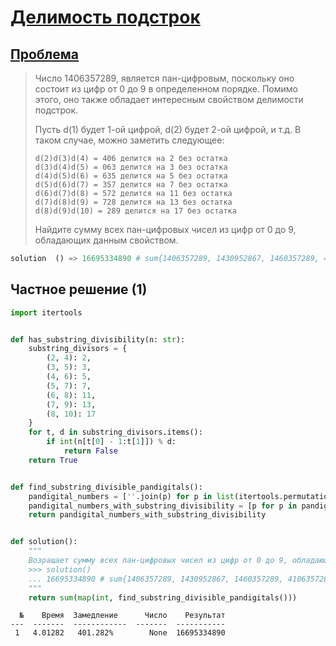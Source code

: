 # [Делимость подстрок](TODO)

## [Проблема](https://euler.jakumo.org/problems/view/43.html)


>Число 1406357289, является пан-цифровым, поскольку оно состоит из цифр от 0 до 9 в определенном порядке. Помимо этого, оно также обладает интересным свойством делимости подстрок.
>
>Пусть d(1) будет 1-ой цифрой, d(2) будет 2-ой цифрой, и т.д. В таком случае, можно заметить следующее:
>
> ```
> d(2)d(3)d(4) = 406 делится на 2 без остатка
> d(3)d(4)d(5) = 063 делится на 3 без остатка
> d(4)d(5)d(6) = 635 делится на 5 без остатка
> d(5)d(6)d(7) = 357 делится на 7 без остатка
> d(6)d(7)d(8) = 572 делится на 11 без остатка
> d(7)d(8)d(9) = 728 делится на 13 без остатка
> d(8)d(9)d(10) = 289 делится на 17 без остатка
>```
>
>Найдите сумму всех пан-цифровых чисел из цифр от 0 до 9, обладающих данным свойством.

``` python
solution  () => 16695334890 # sum{1406357289, 1430952867, 1460357289, 4106357289, 4130952867, 4160357289}
```

## Частное решение (1)

```python
import itertools


def has_substring_divisibility(n: str):
    substring_divisors = {
        (2, 4): 2,
        (3, 5): 3,
        (4, 6): 5,
        (5, 7): 7,
        (6, 8): 11,
        (7, 9): 13,
        (8, 10): 17
    }
    for t, d in substring_divisors.items():
        if int(n[t[0] - 1:t[1]]) % d:
            return False
    return True


def find_substring_divisible_pandigitals():
    pandigital_numbers = [''.join(p) for p in list(itertools.permutations('0123456789')) if p[0] != '0']
    pandigital_numbers_with_substring_divisibility = [p for p in pandigital_numbers if has_substring_divisibility(p)]
    return pandigital_numbers_with_substring_divisibility


def solution():
    """
    Возращает сумму всех пан-цифровых чисел из цифр от 0 до 9, обладающих свойством - делимость подстрок
    >>> solution()
    ... 16695334890 # sum{1406357289, 1430952867, 1460357289, 4106357289, 4130952867, 4160357289}
    """
    return sum(map(int, find_substring_divisible_pandigitals()))

```
```
  №    Время  Замедление      Число    Результат
---  -------  ------------  -------  -----------
 1   4.01282   401.282%        None  16695334890
```
